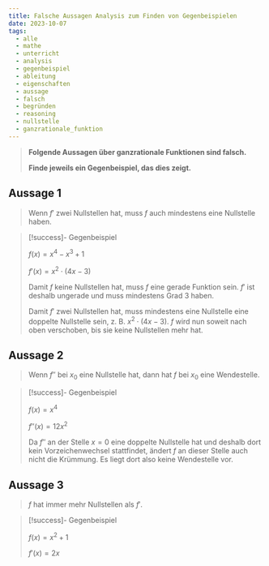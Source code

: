 ```yaml
---
title: Falsche Aussagen Analysis zum Finden von Gegenbeispielen
date: 2023-10-07
tags:
  - alle
  - mathe
  - unterricht
  - analysis
  - gegenbeispiel
  - ableitung
  - eigenschaften
  - aussage
  - falsch
  - begründen
  - reasoning
  - nullstelle
  - ganzrationale_funktion
---
```


> **Folgende Aussagen über ganzrationale Funktionen sind falsch.** 
> 
> **Finde jeweils ein Gegenbeispiel, das dies zeigt.**


## Aussage 1

> Wenn $f'$ zwei Nullstellen hat, muss $f$ auch mindestens eine Nullstelle haben.

>[!success]- Gegenbeispiel
>
> $f(x)=x^{4}-x^{3}+1$
> 
> $f'(x)=x^{2} \cdot (4x-3)$
> 
> Damit $f$ keine Nullstellen hat, muss $f$ eine gerade Funktion sein. $f'$ ist deshalb ungerade und muss mindestens Grad 3 haben. 
> 
> Damit $f'$ zwei Nullstellen hat, muss mindestens eine Nullstelle eine doppelte Nullstelle sein, z.&nbsp;B. $x^{2} \cdot (4x-3)$. 
> $f$ wird nun soweit nach oben verschoben, bis sie keine Nullstellen mehr hat. 


## Aussage 2

>Wenn $f''$ bei $x_{0}$ eine Nullstelle hat, dann hat $f$ bei $x_{0}$ eine Wendestelle.

>[!success]- Gegenbeispiel
>
> $f(x)=x^{4}$
> 
> $f''(x)=12x^{2}$
>
> Da $f''$ an der Stelle $x=0$ eine doppelte Nullstelle hat und deshalb dort kein Vorzeichenwechsel stattfindet, ändert $f$ an dieser Stelle auch nicht die Krümmung. Es liegt dort also keine Wendestelle vor.


## Aussage 3

> $f$ hat immer mehr Nullstellen als $f'$.

>[!success]- Gegenbeispiel
> 
> $f(x)=x^{2}+1$
> 
> $f'(x)=2x$

 